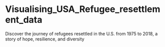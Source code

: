 # Visualising_USA_Refugee_resettlement_data
 Discover the journey of refugees resettled in the U.S. from 1975 to 2018, a story of hope, resilience, and diversity
